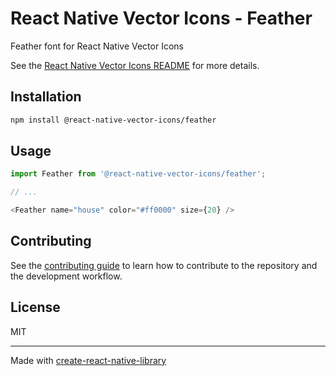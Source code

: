 # React Native Vector Icons - Feather

Feather font for React Native Vector Icons

See the [React Native Vector Icons README](../../README.md) for more details.

## Installation

```sh
npm install @react-native-vector-icons/feather
```

## Usage

```js
import Feather from '@react-native-vector-icons/feather';

// ...

<Feather name="house" color="#ff0000" size={20} />
```

## Contributing

See the [contributing guide](../../CONTRIBUTING.md) to learn how to contribute to the repository and the development workflow.

## License

MIT

---

Made with [create-react-native-library](https://github.com/callstack/react-native-builder-bob)

